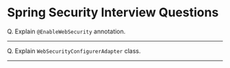 # Spring Security Interview Questions

Q. Explain `@EnableWebSecurity` annotation.

---

Q. Explain `WebSecurityConfigurerAdapter` class. 

---